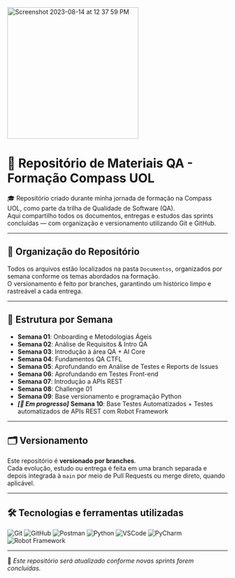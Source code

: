 <img width="300" alt="Screenshot 2023-08-14 at 12 37 59 PM" src="https://github.com/user-attachments/assets/4618da97-4b4b-45d9-91e7-0e8fd6e622c6">

# 📁 Repositório de Materiais QA - Formação Compass UOL

🎓 Repositório criado durante minha jornada de formação na Compass UOL, como parte da trilha de Qualidade de Software (QA).  
Aqui compartilho todos os documentos, entregas e estudos das sprints concluídas — com organização e versionamento utilizando Git e GitHub.

---

## 📌 Organização do Repositório

Todos os arquivos estão localizados na pasta `Documentos`, organizados por semana conforme os temas abordados na formação.  
O versionamento é feito por branches, garantindo um histórico limpo e rastreável a cada entrega.

---

## 📁 Estrutura por Semana

- **Semana 01**: Onboarding e Metodologias Ágeis
- **Semana 02**: Análise de Requisitos & Intro QA
- **Semana 03**: Introdução à área QA + AI Core
- **Semana 04**: Fundamentos QA CTFL
- **Semana 05**: Aprofundando em Análise de Testes e Reports de Issues
- **Semana 06**: Aprofundando em Testes Front-end
- **Semana 07**: Introdução a APIs REST
- **Semana 08**: Challenge 01  
- **Semana 09**: Base versionamento e programação Python
- **_[🚧 Em progresso]_** **Semana 10**: Base Testes Automatizados + Testes automatizados de APIs REST com Robot Framework

---

## 🗂️ Versionamento

Este repositório é **versionado por branches**.  
Cada evolução, estudo ou entrega é feita em uma branch separada e depois integrada à `main` por meio de Pull Requests ou merge direto, quando aplicável.

---

## 🛠️ Tecnologias e ferramentas utilizadas

![Git](https://img.shields.io/badge/-Git-F05032?style=flat&logo=git&logoColor=white)
![GitHub](https://img.shields.io/badge/-GitHub-181717?style=flat&logo=github&logoColor=white)
![Postman](https://img.shields.io/badge/-Postman-FF6C37?style=flat&logo=postman&logoColor=white)
![Python](https://img.shields.io/badge/-Python-3776AB?style=flat&logo=python&logoColor=white)
![VSCode](https://img.shields.io/badge/-VSCode-007ACC?style=flat&logo=visual-studio-code&logoColor=white)
![PyCharm](https://img.shields.io/badge/-PyCharm-000000?style=flat&logo=pycharm&logoColor=white)
![Robot Framework](https://img.shields.io/badge/-Robot_Framework-000000?style=flat&logo=robot-framework&logoColor=white)

---

📌 *Este repositório será atualizado conforme novas sprints forem concluídas.*
